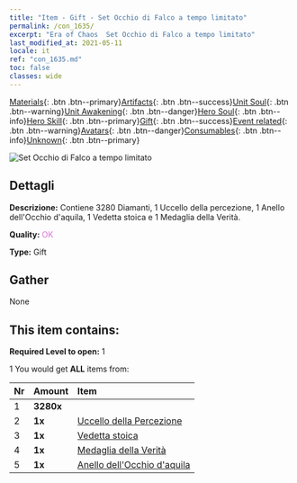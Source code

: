 ```yaml
---
title: "Item - Gift - Set Occhio di Falco a tempo limitato"
permalink: /con_1635/
excerpt: "Era of Chaos  Set Occhio di Falco a tempo limitato"
last_modified_at: 2021-05-11
locale: it
ref: "con_1635.md"
toc: false
classes: wide
---
```

 [Materials](/ItemsIT/){: .btn .btn--primary}[Artifacts](/ItemsIT/Artifacts/){: .btn .btn--success}[Unit Soul](/ItemsIT/UnitSoul/){: .btn .btn--warning}[Unit Awakening](/ItemsIT/UnitAwakening/){: .btn .btn--danger}[Hero Soul](/ItemsIT/HeroSoul/){: .btn .btn--info}[Hero Skill](/ItemsIT/HeroSkill/){: .btn .btn--primary}[Gift](/ItemsIT/Gift/){: .btn .btn--success}[Event related](/ItemsIT/Events/){: .btn .btn--warning}[Avatars](/ItemsIT/Avatars/){: .btn .btn--danger}[Consumables](/ItemsIT/Consumables/){: .btn .btn--info}[Unknown](/ItemsIT/Unknown/){: .btn .btn--primary}

 ![Set Occhio di Falco a tempo limitato](/images/t/i_907251.png)

## Dettagli
 **Descrizione:** Contiene 3280 Diamanti, 1 Uccello della percezione, 1 Anello dell'Occhio d'aquila, 1 Vedetta stoica e 1 Medaglia della Verità.

 **Quality:** <span style="color: #DA70D6">OK</span>

 **Type:** Gift

## Gather

  None

## This item contains:

 **Required Level to open:** 1

 1 You would get **ALL** items  from:

  | Nr | Amount |     Item    |
  |:---|:-------|:------------|
  | 1 |  **3280x** | <i class="fas fa-gem"/> |  | 
  | 2 |  **1x** | [Uccello della Percezione](/ItemsIT/art_132/) |  | 
  | 3 |  **1x** | [Vedetta stoica](/ItemsIT/art_133/) |  | 
  | 4 |  **1x** | [Medaglia della Verità](/ItemsIT/art_134/) |  | 
  | 5 |  **1x** | [Anello dell'Occhio d'aquila](/ItemsIT/art_135/) |  | 
